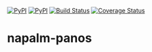 [![PyPI](https://img.shields.io/pypi/v/napalm-panos.svg)](https://pypi.python.org/pypi/napalm-panos)
[![PyPI](https://img.shields.io/pypi/dm/napalm-panos.svg)](https://pypi.python.org/pypi/napalm-panos)
[![Build Status](https://travis-ci.org/napalm-automation/napalm-panos.svg?branch=master)](https://travis-ci.org/napalm-automation/napalm-panos)
[![Coverage Status](https://coveralls.io/repos/github/napalm-automation/napalm-panos/badge.svg?branch=develop)](https://coveralls.io/github/napalm-automation/napalm-panos?branch=develop)

# napalm-panos

